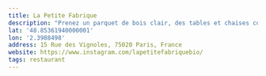 ```yaml
---
title: La Petite Fabrique
description: "Prenez un parquet de bois clair, des tables et chaises coordonnées, des murs blancs ou couverts de briques brutes : vous voici dans ce restaurant bio où l'on confectionne, depuis la cuisine ouverte sur la salle, de belles assiettes avec des produits issus de l''agriculture biologique. Sympathiques et appétissantes, elles mettent tout en oeuvre pour satisfaire chaque palais, dont celui des enfants. Cake aux légumes, tarte au pesto et à la mozzarella, risotto aux courgettes : les propositions végétariennes sont abondantes et riches en ingrédients de saison. Vous êtes plutôt amateur de viande grillée ? Il y a des plats à votre intention, comme le tournedos de boeuf. Et le poisson ? Il se révèle haut en saveur dans le pavé de saumon, ou dans l''assiette du pêcheur. Vous en reprendrez volontiers."
lat: '48.85361940000001'
lon: '2.3988498'
address: 15 Rue des Vignoles, 75020 Paris, France
website: https://www.instagram.com/lapetitefabriquebio/
tags: restaurant
---
```

